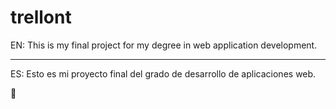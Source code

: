# trellont

EN: This is my final project for my degree in web application development.

---

ES: Esto es mi proyecto final del grado de desarrollo de aplicaciones web.


🚀
